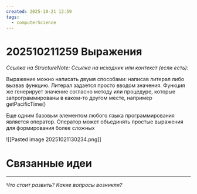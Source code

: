 ```yaml
---
created: 2025-10-21 12:59
tags:
  - computerScience
---
```

# 202510211259 Выражения

*Ссылка на StructureNote:*
*Ссылка на исходник или контекст (если есть):*

Выражение можно написать двумя способами: написав литерал либо вызвав функцию. Литерал задается просто вводом значения. Функция же генерирует значение согласно методу или процедуре, которые запрограммированы в каком-то другом месте, например getPacificTime()

Еще одним базовым элементом любого языка программирования является оператор. Оператор может объединять простые выражения для формирования более сложных

![[Pasted image 20251021130234.png]]

# Связанные идеи

---

*Что стоит развить? Какие вопросы возникли?*
